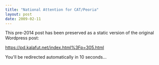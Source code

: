 ```yaml
---
title: "National Attention for CAT/Peoria"
layout: post
date: 2009-02-11
---
```


This pre-2014 post has been preserved as a static version of the original Wordpress post:

https://pd.kalafut.net/index.html%3Fp=305.html

You'll be redirected automatically in 10 seconds...

<head>
  <meta http-equiv="refresh" content="10;url=https://pd.kalafut.net/index.html%3Fp=305.html">
</head>

